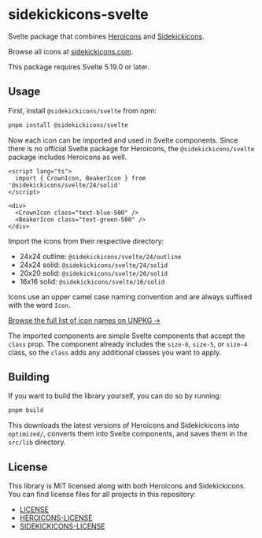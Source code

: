 # sidekickicons-svelte

Svelte package that combines [Heroicons](https://github.com/tailwindlabs/heroicons) and [Sidekickicons](https://github.com/ndri/sidekickicons).

Browse all icons at [sidekickicons.com](https://sidekickicons.com/).

This package requires Svelte 5.19.0 or later.

## Usage

First, install `@sidekickicons/svelte` from npm:

```bash
pnpm install @sidekickicons/svelte
```

Now each icon can be imported and used in Svelte components. Since there is no official Svelte package for Heroicons, the `@sidekickicons/svelte` package includes Heroicons as well.

```svelte
<script lang="ts">
  import { CrownIcon, BeakerIcon } from '@sidekickicons/svelte/24/solid'
</script>

<div>
  <CrownIcon class="text-blue-500" />
  <BeakerIcon class="text-green-500" />
</div>
```

Import the icons from their respective directory:

- 24x24 outline: `@sidekickicons/svelte/24/outline`
- 24x24 solid: `@sidekickicons/svelte/24/solid`
- 20x20 solid: `@sidekickicons/svelte/20/solid`
- 16x16 solid: `@sidekickicons/svelte/16/solid`

Icons use an upper camel case naming convention and are always suffixed with the word `Icon`.

[Browse the full list of icon names on UNPKG &rarr;](https://unpkg.com/browse/@sidekickicons/dist/svelte/24/outline/)

The imported components are simple Svelte components that accept the `class` prop. The component already includes the `size-6`, `size-5`, or `size-4` class, so the `class` adds any additional classes you want to apply.

## Building

If you want to build the library yourself, you can do so by running:

```bash
pnpm build
```

This downloads the latest versions of Heroicons and Sidekickicons into `optimized/`, converts them into Svelte components, and saves them in the `src/lib` directory.

## License

This library is MIT licensed along with both Heroicons and Sidekickicons. You can find license files for all projects in this repository:

- [LICENSE](LICENSE)
- [HEROICONS-LICENSE](HEROICONS-LICENSE)
- [SIDEKICKICONS-LICENSE](SIDEKICKICONS-LICENSE)
